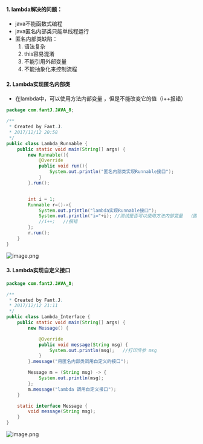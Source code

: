 ####   1. lambda解决的问题：
* java不能函数式编程
* java匿名内部类只能单线程运行
* 匿名内部类缺陷：
  1. 语法复杂
  2. this容易混淆
  3. 不能引用外部变量
  4. 不能抽象化来控制流程
####   2. Lambda实现匿名内部类
* 在lambda中，可以使用方法内部变量 ，但是不能改变它的值（i++报错）
```java
package com.fantJ.JAVA_8;

/**
 * Created by Fant.J.
 * 2017/12/12 20:58
 */
public class Lambda_Runnable {
    public static void main(String[] args) {
        new Runnable(){
            @Override
            public void run(){
                System.out.println("匿名内部类实现Runnable接口");
            }
        }.run();


        int i = 1;
        Runnable r=()->{
            System.out.println("lambda实现Runnable接口");
            System.out.println("i="+i); //测试是否可以使用方法内部变量  （匿名内部类只可以使用常量）
            //i++;   //报错
        };
        r.run();
    }
}
```
![image.png](http://upload-images.jianshu.io/upload_images/5786888-034dab23f831bd69.png?imageMogr2/auto-orient/strip%7CimageView2/2/w/1240)

####   3. Lambda实现自定义接口
```java
package com.fantJ.JAVA_8;

/**
 * Created by Fant.J.
 * 2017/12/12 21:11
 */
public class Lambda_Interface {
    public static void main(String[] args) {
        new Message() {

            @Override
            public void message(String msg) {
                System.out.println(msg);   //打印传参 msg
            }
        }.message("用匿名内部类调用自定义的接口");

        Message m = (String msg) -> {
            System.out.println(msg);
        };
        m.message("lambda 调用自定义接口");
    }

    static interface Message {
        void message(String msg);
    }
}
```
![image.png](http://upload-images.jianshu.io/upload_images/5786888-2c596b4f8c7ff2fa.png?imageMogr2/auto-orient/strip%7CimageView2/2/w/1240)

